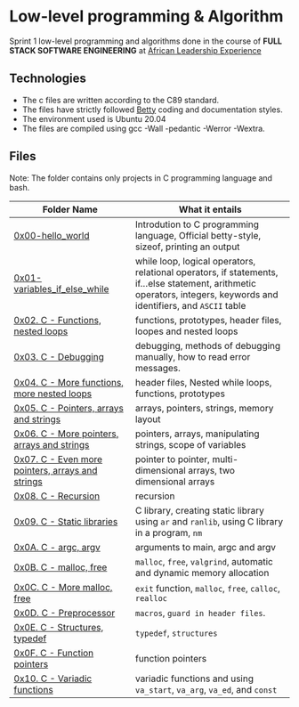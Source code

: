 # Low-level programming & Algorithm
Sprint 1 low-level programming and algorithms done in the course of **FULL STACK SOFTWARE ENGINEERING** at [African Leadership Experience](https://www.alxafrica.com/)

## Technologies
* The c files are written according to the C89 standard.
* The files have strictly followed [Betty](https://github.com/holbertonschool/Betty/wiki0) coding and documentation styles.
* The environment used is Ubuntu 20.04
* The files are compiled using gcc -Wall -pedantic -Werror -Wextra.

## Files
Note: The folder contains only projects in C programming language and bash.

| **Folder Name** | **What it entails** |
| --------------- | -------------- |
| [0x00-hello_world](https://github.com/MamaiTheCoder/alx-low_level_programming/tree/master/0x00-hello_world) | Introdution to C programming language, Official betty-style, sizeof, printing an output |
| [0x01-variables_if_else_while](https://github.com/MamaiTheCoder/alx-low_level_programming/tree/master/0x01-variables_if_else_while) | while loop, logical operators, relational operators, if statements, if…else statement, arithmetic operators, integers, keywords and identifiers, and `ASCII` table |
| [0x02. C - Functions, nested loops](https://github.com/MamaiTheCoder/alx-low_level_programming/tree/master/0x02-functions_nested_loops) | functions, prototypes, header files, loopes and nested loops |
| [0x03. C - Debugging](https://github.com/MamaiTheCoder/alx-low_level_programming/tree/master/0x03-debugging) | debugging, methods of debugging manually, how to read error messages. |
| [0x04. C - More functions, more nested loops](https://github.com/MamaiTheCoder/alx-low_level_programming/tree/master/0x04-more_functions_nested_loops) | header files, Nested while loops, functions, prototypes |
| [0x05. C - Pointers, arrays and strings](https://github.com/MamaiTheCoder/alx-low_level_programming/tree/master/0x05-pointers_arrays_strings) | arrays, pointers, strings, memory layout |
| [0x06. C - More pointers, arrays and strings](https://github.com/MamaiTheCoder/alx-low_level_programming/tree/master/0x06-pointers_arrays_strings) | pointers, arrays, manipulating strings, scope of variables |
| [0x07. C - Even more pointers, arrays and strings](https://github.com/MamaiTheCoder/alx-low_level_programming/tree/master/0x07-pointers_arrays_strings) | pointer to pointer, multi-dimensional arrays, two dimensional arrays |
| [0x08. C - Recursion](https://github.com/MamaiTheCoder/alx-low_level_programming/tree/master/0x08-recursion) | recursion |
| [0x09. C - Static libraries](https://github.com/MamaiTheCoder/alx-low_level_programming/tree/master/0x09-static_libraries) | C library, creating static library using `ar` and `ranlib`, using C library in a program, `nm` |
| [0x0A. C - argc, argv](https://github.com/MamaiTheCoder/alx-low_level_programming/tree/master/0x0A-argc_argv) | arguments to main, argc and argv |
| [0x0B. C - malloc, free](https://github.com/MamaiTheCoder/alx-low_level_programming/tree/master/0x0B-malloc_free) | `malloc`, `free`, `valgrind`, automatic and dynamic memory allocation |
| [0x0C. C - More malloc, free](https://github.com/MamaiTheCoder/alx-low_level_programming/tree/master/0x0C-more_malloc_free) | `exit` function, `malloc`, `free`, `calloc`, `realloc` |
| [0x0D. C - Preprocessor](https://github.com/MamaiTheCoder/alx-low_level_programming/tree/master/0x0D-preprocessor) | `macros`, `guard in header files`. |
| [0x0E. C - Structures, typedef](https://github.com/MamaiTheCoder/alx-low_level_programming/tree/master/0x0E-structures_typedef) | `typedef`, `structures` |
| [0x0F. C - Function pointers](https://github.com/MamaiTheCoder/alx-low_level_programming/tree/master/0x0F-function_pointers) | function pointers |
| [0x10. C - Variadic functions](https://github.com/MamaiTheCoder/alx-low_level_programming/tree/master/0x10-variadic_functions) | variadic functions and using `va_start`, `va_arg`, `va_ed`, and `const` |
